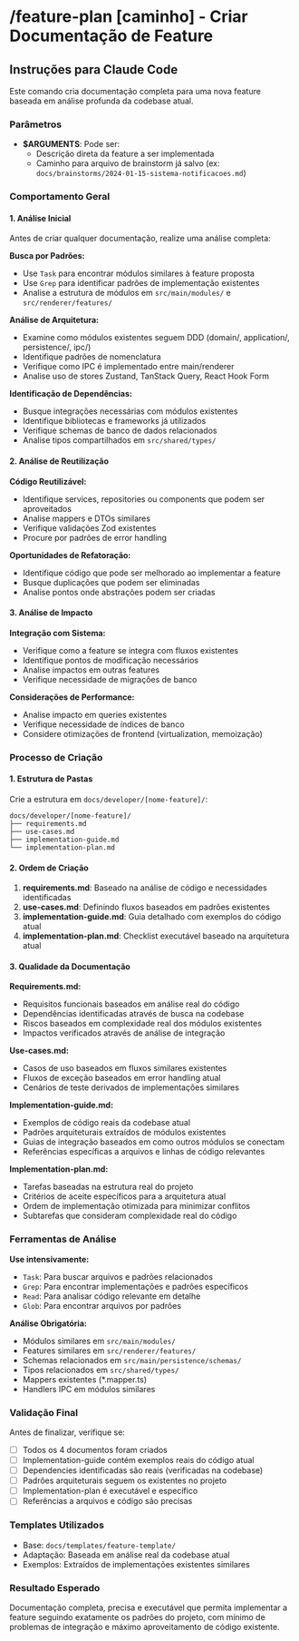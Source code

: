 # /feature-plan [caminho] - Criar Documentação de Feature

## Instruções para Claude Code

Este comando cria documentação completa para uma nova feature baseada em análise profunda da codebase atual.

### Parâmetros
- **$ARGUMENTS**: Pode ser:
  - Descrição direta da feature a ser implementada
  - Caminho para arquivo de brainstorm já salvo (ex: `docs/brainstorms/2024-01-15-sistema-notificacoes.md`)

### Comportamento Geral

#### 1. Análise Inicial
Antes de criar qualquer documentação, realize uma análise completa:

**Busca por Padrões:**
- Use `Task` para encontrar módulos similares à feature proposta
- Use `Grep` para identificar padrões de implementação existentes
- Analise a estrutura de módulos em `src/main/modules/` e `src/renderer/features/`

**Análise de Arquitetura:**
- Examine como módulos existentes seguem DDD (domain/, application/, persistence/, ipc/)
- Identifique padrões de nomenclatura
- Verifique como IPC é implementado entre main/renderer
- Analise uso de stores Zustand, TanStack Query, React Hook Form

**Identificação de Dependências:**
- Busque integrações necessárias com módulos existentes
- Identifique bibliotecas e frameworks já utilizados
- Verifique schemas de banco de dados relacionados
- Analise tipos compartilhados em `src/shared/types/`

#### 2. Análise de Reutilização
**Código Reutilizável:**
- Identifique services, repositories ou components que podem ser aproveitados
- Analise mappers e DTOs similares
- Verifique validações Zod existentes
- Procure por padrões de error handling

**Oportunidades de Refatoração:**
- Identifique código que pode ser melhorado ao implementar a feature
- Busque duplicações que podem ser eliminadas
- Analise pontos onde abstrações podem ser criadas

#### 3. Análise de Impacto
**Integração com Sistema:**
- Verifique como a feature se integra com fluxos existentes
- Identifique pontos de modificação necessários
- Analise impactos em outras features
- Verifique necessidade de migrações de banco

**Considerações de Performance:**
- Analise impacto em queries existentes
- Verifique necessidade de índices de banco
- Considere otimizações de frontend (virtualization, memoização)

### Processo de Criação

#### 1. Estrutura de Pastas
Crie a estrutura em `docs/developer/[nome-feature]/`:
```
docs/developer/[nome-feature]/
├── requirements.md
├── use-cases.md  
├── implementation-guide.md
└── implementation-plan.md
```

#### 2. Ordem de Criação
1. **requirements.md**: Baseado na análise de código e necessidades identificadas
2. **use-cases.md**: Definindo fluxos baseados em padrões existentes  
3. **implementation-guide.md**: Guia detalhado com exemplos do código atual
4. **implementation-plan.md**: Checklist executável baseado na arquitetura atual

#### 3. Qualidade da Documentação

**Requirements.md:**
- Requisitos funcionais baseados em análise real do código
- Dependências identificadas através de busca na codebase
- Riscos baseados em complexidade real dos módulos existentes
- Impactos verificados através de análise de integração

**Use-cases.md:**
- Casos de uso baseados em fluxos similares existentes
- Fluxos de exceção baseados em error handling atual
- Cenários de teste derivados de implementações similares

**Implementation-guide.md:**
- Exemplos de código reais da codebase atual
- Padrões arquiteturais extraídos de módulos existentes
- Guias de integração baseados em como outros módulos se conectam
- Referências específicas a arquivos e linhas de código relevantes

**Implementation-plan.md:**
- Tarefas baseadas na estrutura real do projeto
- Critérios de aceite específicos para a arquitetura atual
- Ordem de implementação otimizada para minimizar conflitos
- Subtarefas que consideram complexidade real do código

### Ferramentas de Análise

**Use intensivamente:**
- `Task`: Para buscar arquivos e padrões relacionados
- `Grep`: Para encontrar implementações e padrões específicos
- `Read`: Para analisar código relevante em detalhe
- `Glob`: Para encontrar arquivos por padrões

**Análise Obrigatória:**
- Módulos similares em `src/main/modules/`
- Features similares em `src/renderer/features/`
- Schemas relacionados em `src/main/persistence/schemas/`
- Tipos relacionados em `src/shared/types/`
- Mappers existentes (*.mapper.ts)
- Handlers IPC em módulos similares


### Validação Final

Antes de finalizar, verifique se:
- [ ] Todos os 4 documentos foram criados
- [ ] Implementation-guide contém exemplos reais do código atual
- [ ] Dependencies identificadas são reais (verificadas na codebase)
- [ ] Padrões arquiteturais seguem os existentes no projeto
- [ ] Implementation-plan é executável e específico
- [ ] Referências a arquivos e código são precisas

### Templates Utilizados
- Base: `docs/templates/feature-template/`
- Adaptação: Baseada em análise real da codebase atual
- Exemplos: Extraídos de implementações existentes similares

### Resultado Esperado
Documentação completa, precisa e executável que permita implementar a feature seguindo exatamente os padrões do projeto, com mínimo de problemas de integração e máximo aproveitamento de código existente.